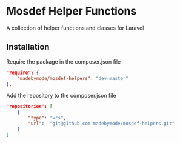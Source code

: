 # Mosdef Helper Functions

A collection of helper functions and classes for Laravel

## Installation

Require the package in the composer.json file

```json
"require": {
    "madebymode/mosdef-helpers": "dev-master"
},
```

Add the repository to the composer.json file

```json
"repositories": [
    {
        "type": "vcs",
        "url":  "git@github.com:madebymode/mosdef-helpers.git"
    }
]
```